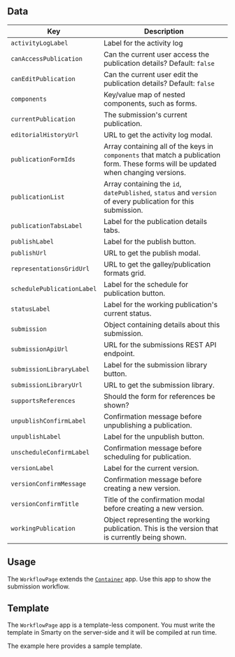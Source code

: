 ## Data

| Key | Description |
| --- | --- |
| `activityLogLabel` | Label for the activity log |
| `canAccessPublication` | Can the current user access the publication details? Default: `false` |
| `canEditPublication` | Can the current user edit the publication details? Default: `false` |
| `components` | Key/value map of nested components, such as forms. |
| `currentPublication` | The submission's current publication. |
| `editorialHistoryUrl` | URL to get the activity log modal. |
| `publicationFormIds` | Array containing all of the keys in `components` that match a publication form. These forms will be updated when changing versions.  |
| `publicationList` | Array containing the `id`, `datePublished`, `status` and `version` of every publication for this submission. |
| `publicationTabsLabel` | Label for the publication details tabs. |
| `publishLabel` | Label for the publish button. |
| `publishUrl` | URL to get the publish modal. |
| `representationsGridUrl` | URL to get the galley/publication formats grid. |
| `schedulePublicationLabel` | Label for the schedule for publication button. |
| `statusLabel` | Label for the working publication's current status. |
| `submission` | Object containing details about this submission. |
| `submissionApiUrl` | URL for the submissions REST API endpoint. |
| `submissionLibraryLabel` | Label for the submission library button. |
| `submissionLibraryUrl` | URL to get the submission library. |
| `supportsReferences` | Should the form for references be shown? |
| `unpublishConfirmLabel` | Confirmation message before unpublishing a publication. |
| `unpublishLabel` | Label for the unpublish button. |
| `unscheduleConfirmLabel` | Confirmation message before scheduling for publication. |
| `versionLabel` | Label for the current version. |
| `versionConfirmMessage` | Confirmation message before creating a new version. |
| `versionConfirmTitle` | Title of the confirmation modal before creating a new version. |
| `workingPublication` | Object representing the working publication. This is the version that is currently being shown. |

## Usage

The `WorkflowPage` extends the [`Container`](/#/pages/container) app. Use this app to show the submission workflow.

## Template

The `WorkflowPage` app is a template-less component. You must write the template in Smarty on the server-side and it will be compiled at run time.

The example here provides a sample template.
